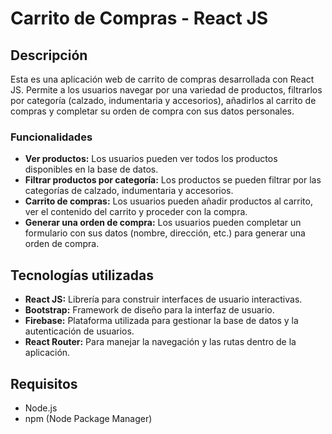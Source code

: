 # Carrito de Compras - React JS

## Descripción

Esta es una aplicación web de carrito de compras desarrollada con React JS. Permite a los usuarios navegar por una variedad de productos, filtrarlos por categoría (calzado, indumentaria y accesorios), añadirlos al carrito de compras y completar su orden de compra con sus datos personales.

### Funcionalidades

- **Ver productos:** Los usuarios pueden ver todos los productos disponibles en la base de datos.
- **Filtrar productos por categoría:** Los productos se pueden filtrar por las categorías de calzado, indumentaria y accesorios.
- **Carrito de compras:** Los usuarios pueden añadir productos al carrito, ver el contenido del carrito y proceder con la compra.
- **Generar una orden de compra:** Los usuarios pueden completar un formulario con sus datos (nombre, dirección, etc.) para generar una orden de compra.
  
## Tecnologías utilizadas

- **React JS:** Librería para construir interfaces de usuario interactivas.
- **Bootstrap:** Framework de diseño para la interfaz de usuario.
- **Firebase:** Plataforma utilizada para gestionar la base de datos y la autenticación de usuarios.
- **React Router:** Para manejar la navegación y las rutas dentro de la aplicación.
  
## Requisitos

- Node.js
- npm (Node Package Manager)
